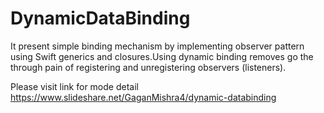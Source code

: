 # DynamicDataBinding

It present simple binding mechanism by implementing observer pattern using Swift generics and closures.Using dynamic binding removes go the through pain of registering and unregistering observers (listeners).

Please visit link for mode detail https://www.slideshare.net/GaganMishra4/dynamic-databinding
